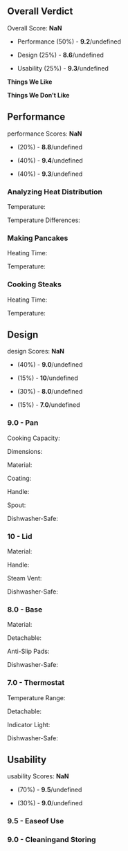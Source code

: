 Overall Verdict
---------------

Overall Score: **NaN**

*   Performance (50%) - **9.2**/undefined
    
*   Design (25%) - **8.6**/undefined
    
*   Usability (25%) - **9.3**/undefined
    

**Things We Like**

**Things We Don’t Like**

Performance
-----------

performance Scores: **NaN**

*   (20%) - **8.8**/undefined
    
*   (40%) - **9.4**/undefined
    
*   (40%) - **9.3**/undefined
    

### Analyzing Heat Distribution

Temperature:

Temperature Differences:

### Making Pancakes

Heating Time:

Temperature:

### Cooking Steaks

Heating Time:

Temperature:

Design
------

design Scores: **NaN**

*   (40%) - **9.0**/undefined
    
*   (15%) - **10**/undefined
    
*   (30%) - **8.0**/undefined
    
*   (15%) - **7.0**/undefined
    

### 9.0 - Pan

Cooking Capacity:

Dimensions:

Material:

Coating:

Handle:

Spout:

Dishwasher-Safe:

### 10 - Lid

Material:

Handle:

Steam Vent:

Dishwasher-Safe:

### 8.0 - Base

Material:

Detachable:

Anti-Slip Pads:

Dishwasher-Safe:

### 7.0 - Thermostat

Temperature Range:

Detachable:

Indicator Light:

Dishwasher-Safe:

Usability
---------

usability Scores: **NaN**

*   (70%) - **9.5**/undefined
    
*   (30%) - **9.0**/undefined
    

### 9.5 - Easeof Use

### 9.0 - Cleaningand Storing